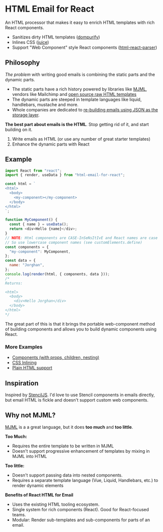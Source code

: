 # HTML Email for React

An HTML processor that makes it easy to enrich HTML templates with rich React components.

 - Sanitizes dirty HTML templates ([dompurify](https://www.npmjs.com/package/dompurify))
 - Inlines CSS ([juice](https://www.npmjs.com/package/juice))
 - Support "Web Component" style React components ([html-react-parser](https://www.npmjs.com/package/html-react-parser))

## Philosophy

_The problem_ with writing good emails is combining the static parts and the dynamic parts.

- The static parts have a rich history powered by libraries like [MJML](https://mjml.io/), vendors like Mailchimp and [open source raw HTML templates](https://github.com/leemunroe/responsive-html-email-template)
- The dynamic parts are steeped in template languages like liquid, handlebars, mustache and more.
- Whole companies are dedicated to [re-building emails using JSON as the storage layer](https://beefree.io/).

**The best part about emails is the HTML**. Stop getting rid of it, and start building on it.

 1) Write emails as HTML (or use any number of great starter templates)
 2) Enhance the dynamic parts with React

## Example

```js
import React from "react";
import { render, useData } from "html-email-for-react";

const html = `
<html>
  <body>
    <my-component></my-component>
  </body>
</html>
`;

function MyComponent() {
  const { name } = useData();
  return <div>Hello {name}</div>;
}
// NOTE: Html components are CASE-InSeNsItIvE and React names are case sensitive
// So use lowercase component names (see customElements.define)
const components = {
  "my-component": MyComponent,
};
const data = {
  name: "Jorghan",
};
console.log(render(html, { components, data }));
/*
Returns:

<html>
  <body>
    <div>Hello Jorghan</div>
  </body>
</html>
*/
```

The great part of this is that it brings the portable web-component method of building components and allows you to build dynamic components using React.

### More Examples

- [Components (with props, children, nesting)](test/Components.feature)
- [CSS Inlining](test/CSSInlining.feature)
- [Plain HTML support](test/PlainHTML.feature)

## Inspiration

Inspired by [StencilJS](https://stenciljs.com/). I'd love to use Stencil components in emails directly, but email HTML is fickle and doesn't support custom web components.


## Why not MJML?

[MJML](https://mjml.io/) is a a great language, but it does __too much__ and __too little__.

__Too Much:__

 - Requires the entire template to be written in MJML
 - Doesn't support progressive enhancement of templates by mixing in MJML into HTML

__Too little:__

 - Doesn't support passing data into nested components.
 - Requires a separate template language (Vue, Liquid, Handlebars, etc.) to render dynamic elements

__Benefits of React HTML for Email__
 
 - Uses the existing HTML tooling ecosystem.
 - Single system for rich components (React). Good for React-focused teams.
 - Modular: Render sub-templates and sub-components for parts of an email.
